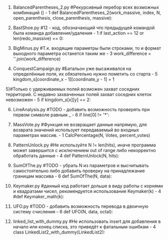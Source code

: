 1) BalancedParentheses_2.py
#Рекурсивный перебор всех возможных комбинаций () - 1
def BalancedParentheses_2(work_massive, index, N, open_parenthesis, close_parenthesis, massive):

2) BastShoe.py
#12 - код, обозначающий что предыдущей командой была команда добавления/удаления - 1
if last_action == 12 or len(redo_massive) == 0:

3) BigMinus.py
#Т.к. входящие параметры были строками, то и формат выходного параметра останется таким же - 3
work_difference = ''.join(work_difference)

4) ConquestCampaign.py
#Батальон уже высаживался на определённые поля, их обязательно нужно пометить со старта - 5
kingdom_s[coordinate_x - 1][coordinate_y - 1] = 1

5)#Только с удерживаемых полей возможен захват соседних территорий. С недавно захваченных полей захват соседних клеток невозможен - 5
if kingdom_s[x][y] == 2:

6) LineAnalysis.py
#TODO - добавить возможность проверять при первом символе равным _ - 6
if line[0] != '*':

7) MassVote.py
#Функция не возвращает данные напрямую, для возврата значений использует передаваемый во входных параметрах массив. - 1
CalcPercentage(N, Votes, percent_votes)

8) PatternUnlock.py
#Не используйте N != len(hits), иначе программа может завершится с исключением out of range либо некорректно обработать данные - 4
def PatternUnlock(N, hits):

9) SumOfThe.py
#TODO - убрать N из параметров и высчитывать самостоятельно либо добавить проверку на принадлежание границам массива - 6
def SumOfThe(N, data):

10) Keymaker.py
#данный код работает дольше в виду работы с корнями и квадратами чисел, рекомендуется использование Keymaker(k) - 4
#def Keymaker_math(k):

11) UFO.py
#TODO - добавить возможность перевода в двоичную систему счисления - 6
def UFO(N, data, octal):

12) linked_list_with_dummy.py
#Не использовать insert для добавления в начало или конец списка, это приведёт к фатальным ошибкам - 4
class LinkedList2_with_dummy(LinkedList2):